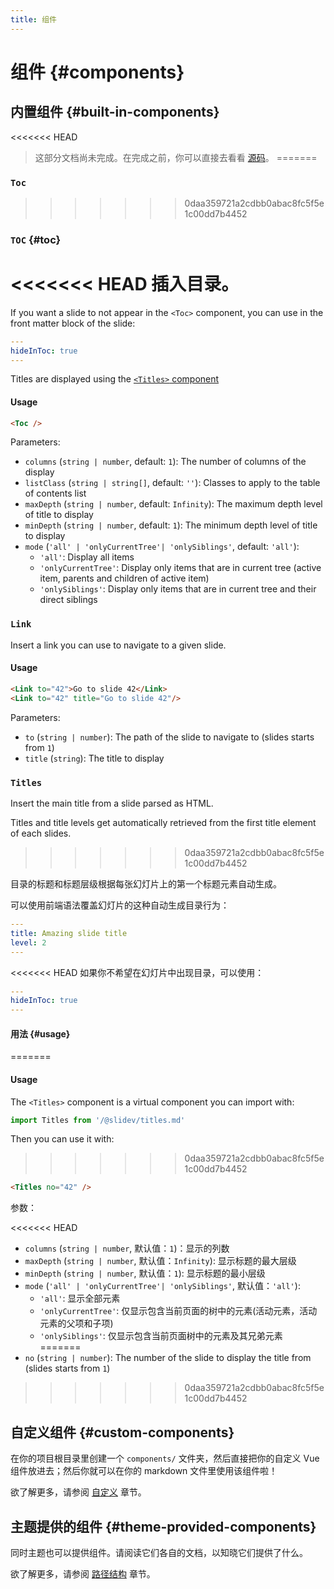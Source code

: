 ```yaml
---
title: 组件
---
```


# 组件 {#components}

## 内置组件 {#built-in-components}

<<<<<<< HEAD
> 这部分文档尚未完成。在完成之前，你可以直接去看看 [源码](https://github.com/slidevjs/slidev/blob/main/packages/client/builtin)。
=======
### `Toc`
>>>>>>> 0daa359721a2cdbb0abac8fc5f5e1c00dd7b4452

### `TOC` {#toc}

<<<<<<< HEAD
插入目录。
=======
If you want a slide to not appear in the `<Toc>` component, you can use in the front matter block of the slide:
```yml
---
hideInToc: true
---
```

Titles are displayed using the [`<Titles>` component](#titles)

#### Usage

~~~md
<Toc />
~~~

Parameters:

* `columns` (`string | number`, default: `1`): The number of columns of the display
* `listClass` (`string | string[]`, default: `''`): Classes to apply to the table of contents list
* `maxDepth` (`string | number`, default: `Infinity`): The maximum depth level of title to display
* `minDepth` (`string | number`, default: `1`): The minimum depth level of title to display
* `mode` (`'all' | 'onlyCurrentTree'| 'onlySiblings'`, default: `'all'`):
  * `'all'`: Display all items
  * `'onlyCurrentTree'`: Display only items that are in current tree (active item, parents and children of active item)
  * `'onlySiblings'`: Display only items that are in current tree and their direct siblings

### `Link`

Insert a link you can use to navigate to a given slide.

#### Usage

~~~md
<Link to="42">Go to slide 42</Link>
<Link to="42" title="Go to slide 42"/>
~~~

Parameters:

* `to` (`string | number`): The path of the slide to navigate to (slides starts from `1`)
* `title` (`string`): The title to display

### `Titles`

Insert the main title from a slide parsed as HTML.

Titles and title levels get automatically retrieved from the first title element of each slides.
>>>>>>> 0daa359721a2cdbb0abac8fc5f5e1c00dd7b4452

目录的标题和标题层级根据每张幻灯片上的第一个标题元素自动生成。

可以使用前端语法覆盖幻灯片的这种自动生成目录行为：
```yml
---
title: Amazing slide title
level: 2
---
```

<<<<<<< HEAD
如果你不希望在幻灯片中出现目录，可以使用：
```yml
---
hideInToc: true
---
```

#### 用法 {#usage}
=======
#### Usage

The `<Titles>` component is a virtual component you can import with:
```js
import Titles from '/@slidev/titles.md'
```

Then you can use it with:
>>>>>>> 0daa359721a2cdbb0abac8fc5f5e1c00dd7b4452
~~~md
<Titles no="42" />
~~~

参数：

<<<<<<< HEAD
* `columns` (`string | number`, 默认值：`1`)：显示的列数
* `maxDepth` (`string | number`, 默认值：`Infinity`): 显示标题的最大层级
* `minDepth` (`string | number`,  默认值：`1`): 显示标题的最小层级
* `mode` (`'all' | 'onlyCurrentTree'| 'onlySiblings'`,  默认值：`'all'`):
  * `'all'`: 显示全部元素
  * `'onlyCurrentTree'`: 仅显示包含当前页面的树中的元素(活动元素，活动元素的父项和子项)
  * `'onlySiblings'`: 仅显示包含当前页面树中的元素及其兄弟元素
=======
* `no` (`string | number`): The number of the slide to display the title from (slides starts from `1`)
>>>>>>> 0daa359721a2cdbb0abac8fc5f5e1c00dd7b4452

## 自定义组件 {#custom-components}

在你的项目根目录里创建一个 `components/` 文件夹，然后直接把你的自定义 Vue 组件放进去；然后你就可以在你的 markdown 文件里使用该组件啦！

欲了解更多，请参阅 [自定义](/custom/directory-structure#components) 章节。

## 主题提供的组件 {#theme-provided-components}

同时主题也可以提供组件。请阅读它们各自的文档，以知晓它们提供了什么。

欲了解更多，请参阅 [路径结构](/custom/directory-structure) 章节。
